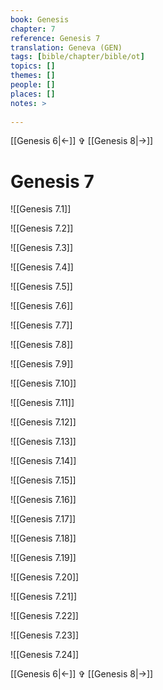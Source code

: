 ```yaml
---
book: Genesis
chapter: 7
reference: Genesis 7
translation: Geneva (GEN)
tags: [bible/chapter/bible/ot]
topics: []
themes: []
people: []
places: []
notes: >
  
---
```


[[Genesis 6|<-]] ✞ [[Genesis 8|->]]

# Genesis 7

![[Genesis 7.1]]

![[Genesis 7.2]]

![[Genesis 7.3]]

![[Genesis 7.4]]

![[Genesis 7.5]]

![[Genesis 7.6]]

![[Genesis 7.7]]

![[Genesis 7.8]]

![[Genesis 7.9]]

![[Genesis 7.10]]

![[Genesis 7.11]]

![[Genesis 7.12]]

![[Genesis 7.13]]

![[Genesis 7.14]]

![[Genesis 7.15]]

![[Genesis 7.16]]

![[Genesis 7.17]]

![[Genesis 7.18]]

![[Genesis 7.19]]

![[Genesis 7.20]]

![[Genesis 7.21]]

![[Genesis 7.22]]

![[Genesis 7.23]]

![[Genesis 7.24]]

[[Genesis 6|<-]] ✞ [[Genesis 8|->]]
